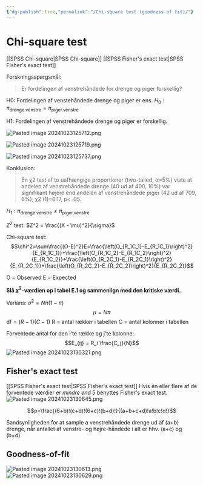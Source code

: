 ```yaml
---
{"dg-publish":true,"permalink":"/Chi-square test (goodness of fit)/"}
---
```


# Chi-square test
[[SPSS Chi-square\|SPSS Chi-square]]
[[SPSS Fisher's exact test\|SPSS Fisher's exact test]]

Forskningsspørgsmål:
> Er fordelingen af venstrehåndede for drenge og piger forskellig?

H0: Fordelingen af venstehåndede drenge og piger er ens.
$H_0:π_\text{{drenge.venstre}}=π_{\text{piger.venstre}}$

H1: Fordelingen af venstrehåndede drenge og piger er forskellig.

![Pasted image 20241023125712.png](/img/user/attachments/Pasted%20image%2020241023125712.png)

![Pasted image 20241023125719.png](/img/user/attachments/Pasted%20image%2020241023125719.png)

![Pasted image 20241023125737.png](/img/user/attachments/Pasted%20image%2020241023125737.png)

Konklusion:
> En χ2 test af to uafhængige proportioner (two-tailed, α=5%) viste at andelen af venstrehåndede drenge (40 ud af 400, 10%) var signifikant højere end andelen af venstrehåndede piger (42 ud af 709, 6%), χ2 (1)=6.17,  p< .05.

$H_1:π_\text{{drenge.venstre}} \neq π_{\text{piger.venstre}}$

$Z^2$ test: $Z^2 = \frac{(X - \mu)^2}{\sigma}$

Chi-square test: $$\chi^2=\sum\frac{(O-E)^2}E=\frac{\left(O_{R_1C_1}-E_{R_1C_1}\right)^2}{E_{R_1C_1}}+\frac{\left(O_{R_1C_2}-E_{R_1C_2}\right)^2}{E_{R_1C_2}}+\frac{\left(O_{R_2C_1}-E_{R_2C_1}\right)^2}{E_{R_2C_1}}+\frac{\left(O_{R_2C_2}-E_{R_2C_2}\right)^2}{E_{R_2C_2}}$$

O = Observed
E = Expected

**Slå $\chi^2$-værdien op i tabel E.1 og sammenlign med den kritiske værdi.**

Varians: $\sigma^2 = N \pi (1-\pi)$
$$\mu=N\pi$$
$\text{df} = (R-1)(C-1)$
R = antal rækker i tabellen
C = antal kolonner i tabellen

Forventede antal for den i'te række og j'te kolonne: $$E_{ij} = R_i \frac{C_j}{N}$$
![Pasted image 20241023130321.png](/img/user/attachments/Pasted%20image%2020241023130321.png)

## Fisher's exact test
[[SPSS Fisher's exact test\|SPSS Fisher's exact test]]
Hvis én eller flere af de forventede værdier er *mindre end 5* benyttes Fisher's exact test.
![Pasted image 20241023130645.png](/img/user/attachments/Pasted%20image%2020241023130645.png)

$$p=\frac{(6+b)!(c+d)!(6+c)!(b+d)!}{(a+b+c+d)!a!b!c!d!}$$

Sandsynligheden for at sample a venstrehåndede drenge ud af (a+b) drenge, når antallet af venstre- og højre-håndede i alt er hhv. (a+c) og (b+d)

## Goodness-of-fit
![Pasted image 20241023130613.png](/img/user/attachments/Pasted%20image%2020241023130613.png)
![Pasted image 20241023130629.png](/img/user/attachments/Pasted%20image%2020241023130629.png)